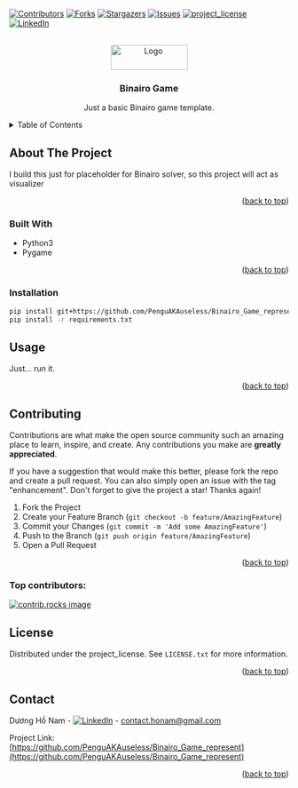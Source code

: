 <!-- Improved compatibility of back to top link: See: https://github.com/othneildrew/Best-README-Template/pull/73 -->
<a id="readme-top"></a>
<!--
*** Thanks for checking out the Best-README-Template. If you have a suggestion
*** that would make this better, please fork the repo and create a pull request
*** or simply open an issue with the tag "enhancement".
*** Don't forget to give the project a star!
*** Thanks again! Now go create something AMAZING! :D
-->



<!-- PROJECT SHIELDS -->
<!--
*** I'm using markdown "reference style" links for readability.
*** Reference links are enclosed in brackets [ ] instead of parentheses ( ).
*** See the bottom of this document for the declaration of the reference variables
*** for contributors-url, forks-url, etc. This is an optional, concise syntax you may use.
*** https://www.markdownguide.org/basic-syntax/#reference-style-links
-->
[![Contributors][contributors-shield]][contributors-url]
[![Forks][forks-shield]][forks-url]
[![Stargazers][stars-shield]][stars-url]
[![Issues][issues-shield]][issues-url]
[![project_license][license-shield]][license-url]
[![LinkedIn][linkedin-shield]][linkedin-url]



<!-- PROJECT LOGO -->
<br />
<div align="center">
  <a href="https://github.com/PenguAKAuseless/Binairo_Game_represent">
    <img src="https://d3lj2s469wtjp0.cloudfront.net/images/binairo-logo.png" alt="Logo" width="139" height="45">
  </a>

<h3 align="center">Binairo Game</h3>

  <p align="center">
    Just a basic Binairo game template.
  </p>
</div>



<!-- TABLE OF CONTENTS -->
<details>
  <summary>Table of Contents</summary>
  <ol>
    <li>
      <a href="#about-the-project">About The Project</a>
      <ul>
        <li><a href="#built-with">Built With</a></li>
      </ul>
    </li>
    <li>
      <a href="#getting-started">Getting Started</a>
      <ul>
        <li><a href="#prerequisites">Prerequisites</a></li>
        <li><a href="#installation">Installation</a></li>
      </ul>
    </li>
    <li><a href="#usage">Usage</a></li>
    <li><a href="#roadmap">Roadmap</a></li>
    <li><a href="#contributing">Contributing</a></li>
    <li><a href="#license">License</a></li>
    <li><a href="#contact">Contact</a></li>
    <li><a href="#acknowledgments">Acknowledgments</a></li>
  </ol>
</details>



<!-- ABOUT THE PROJECT -->
## About The Project

I build this just for placeholder for Binairo solver, so this project will act as visualizer
<p align="right">(<a href="#readme-top">back to top</a>)</p>



### Built With

* Python3
* Pygame

<p align="right">(<a href="#readme-top">back to top</a>)</p>



<!-- GETTING STARTED -->
### Installation

   ```sh
   pip install git+https://github.com/PenguAKAuseless/Binairo_Game_represent.git
   pip install -r requirements.txt
   ```

<!-- USAGE EXAMPLES -->
## Usage

Just... run it.

<p align="right">(<a href="#readme-top">back to top</a>)</p>

<!-- CONTRIBUTING -->
## Contributing

Contributions are what make the open source community such an amazing place to learn, inspire, and create. Any contributions you make are **greatly appreciated**.

If you have a suggestion that would make this better, please fork the repo and create a pull request. You can also simply open an issue with the tag "enhancement".
Don't forget to give the project a star! Thanks again!

1. Fork the Project
2. Create your Feature Branch (`git checkout -b feature/AmazingFeature`)
3. Commit your Changes (`git commit -m 'Add some AmazingFeature'`)
4. Push to the Branch (`git push origin feature/AmazingFeature`)
5. Open a Pull Request

<p align="right">(<a href="#readme-top">back to top</a>)</p>

### Top contributors:

<a href="https://github.com/PenguAKAuseless/Binairo_Game_represent/graphs/contributors">
  <img src="https://contrib.rocks/image?repo=PenguAKAuseless/Binairo_Game_represent" alt="contrib.rocks image" />
</a>



<!-- LICENSE -->
## License

Distributed under the project_license. See `LICENSE.txt` for more information.

<p align="right">(<a href="#readme-top">back to top</a>)</p>



<!-- CONTACT -->
## Contact

Dương Hồ Nam - [![LinkedIn][linkedin-shield]][linkedin-url] - contact.honam@gmail.com

Project Link: [https://github.com/PenguAKAuseless/Binairo_Game_represent](https://github.com/PenguAKAuseless/Binairo_Game_represent)

<p align="right">(<a href="#readme-top">back to top</a>)</p>



<!-- MARKDOWN LINKS & IMAGES -->
<!-- https://www.markdownguide.org/basic-syntax/#reference-style-links -->
[contributors-shield]: https://img.shields.io/github/contributors/PenguAKAuseless/Binairo_Game_represent.svg?style=for-the-badge
[contributors-url]: https://github.com/PenguAKAuseless/Binairo_Game_represent/graphs/contributors
[forks-shield]: https://img.shields.io/github/forks/PenguAKAuseless/Binairo_Game_represent.svg?style=for-the-badge
[forks-url]: https://github.com/PenguAKAuseless/Binairo_Game_represent/network/members
[stars-shield]: https://img.shields.io/github/stars/PenguAKAuseless/Binairo_Game_represent.svg?style=for-the-badge
[stars-url]: https://github.com/PenguAKAuseless/Binairo_Game_represent/stargazers
[issues-shield]: https://img.shields.io/github/issues/PenguAKAuseless/Binairo_Game_represent.svg?style=for-the-badge
[issues-url]: https://github.com/PenguAKAuseless/Binairo_Game_represent/issues
[license-shield]: https://img.shields.io/github/license/PenguAKAuseless/Binairo_Game_represent.svg?style=for-the-badge
[license-url]: https://github.com/PenguAKAuseless/Binairo_Game_represent/blob/master/LICENSE.txt
[linkedin-shield]: https://img.shields.io/badge/-LinkedIn-black.svg?style=for-the-badge&logo=linkedin&colorB=555
[linkedin-url]: www.linkedin.com/in/duonghonam
